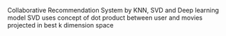 Collaborative Recommendation System by KNN, SVD and Deep learning model
SVD uses concept of dot product between user and movies projected in best k dimension space
